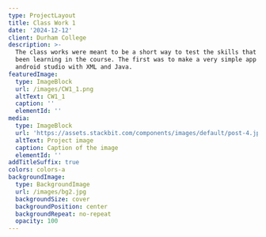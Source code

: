```yaml
---
type: ProjectLayout
title: Class Work 1
date: '2024-12-12'
client: Durham College
description: >-
  The class works were meant to be a short way to test the skills that we had
  been learning in the course. The first was to make a very simple app in
  android studio with XML and Java. 
featuredImage:
  type: ImageBlock
  url: /images/CW1_1.png
  altText: CW1_1
  caption: ''
  elementId: ''
media:
  type: ImageBlock
  url: 'https://assets.stackbit.com/components/images/default/post-4.jpeg'
  altText: Project image
  caption: Caption of the image
  elementId: ''
addTitleSuffix: true
colors: colors-a
backgroundImage:
  type: BackgroundImage
  url: /images/bg2.jpg
  backgroundSize: cover
  backgroundPosition: center
  backgroundRepeat: no-repeat
  opacity: 100
---
```

